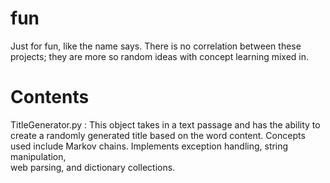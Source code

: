 fun
===

Just for fun, like the name says.  There is no correlation between these projects; they are more so random ideas with concept learning mixed in.


Contents
========
  
TitleGenerator.py : This object takes in a text passage and has the ability to create a randomly generated title 
  based on the word content.  Concepts used include Markov chains.  Implements exception handling, string manipulation,   
  web parsing, and dictionary collections.

